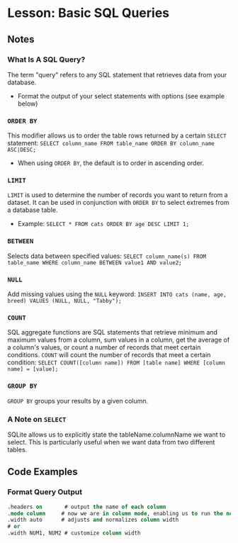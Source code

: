 # Lesson: Basic SQL Queries

## Notes

### What Is A SQL Query?

The term "query" refers to any SQL statement that retrieves data from your database.

- Format the output of your select statements with options (see example below)

### `ORDER BY`

This modifier allows us to order the table rows returned by a certain `SELECT` statement: `SELECT column_name FROM table_name ORDER BY column_name ASC|DESC;`

- When using `ORDER BY`, the default is to order in ascending order.

### `LIMIT`

`LIMIT` is used to determine the number of records you want to return from a dataset. It can be used in conjunction with `ORDER BY` to select extremes from a database table.

- Example: `SELECT * FROM cats ORDER BY age DESC LIMIT 1;`

### `BETWEEN`

Selects data between specified values: `SELECT column_name(s) FROM table_name WHERE column_name BETWEEN value1 AND value2;`

### `NULL`

Add missing values using the `NULL` keyword: `INSERT INTO cats (name, age, breed) VALUES (NULL, NULL, "Tabby");`

### `COUNT`

SQL aggregate functions are SQL statements that retrieve minimum and maximum values from a column, sum values in a column, get the average of a column's values, or count a number of records that meet certain conditions. `COUNT` will count the number of records that meet a certain condition: `SELECT COUNT([column name]) FROM [table name] WHERE [column name] = [value];`

### `GROUP BY`

`GROUP BY` groups your results by a given column.

### A Note on `SELECT`

SQLite allows us to explicitly state the tableName.columnName we want to select. This is particularly useful when we want data from two different tables.

## Code Examples

### Format Query Output

```sql
.headers on       # output the name of each column
.mode column     # now we are in column mode, enabling us to run the next two .width commands
.width auto      # adjusts and normalizes column width
# or
.width NUM1, NUM2 # customize column width
```